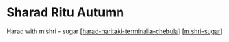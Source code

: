 # Sharad Ritu Autumn

Harad with mishri - sugar [[harad-haritaki-terminalia-chebula]] [[mishri-sugar]]

[//begin]: # "Autogenerated link references for markdown compatibility"
[harad-haritaki-terminalia-chebula]: harad-haritaki-terminalia-chebula "Harad Haritaki Terminalia Chebula"
[mishri-sugar]: mishri-sugar "Mishri Sugar"
[//end]: # "Autogenerated link references"